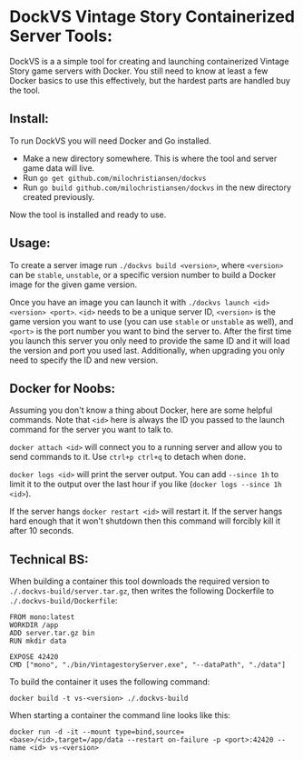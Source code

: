 
DockVS Vintage Story Containerized Server Tools:
=======================================================================================================================

DockVS is a a simple tool for creating and launching containerized Vintage Story game servers with Docker. You still
need to know at least a few Docker basics to use this effectively, but the hardest parts are handled buy the tool.

Install:
-----------------------------------------------------------------------------------------------------------------------

To run DockVS you will need Docker and Go installed. 

* Make a new directory somewhere. This is where the tool and server game data will live.
* Run `go get github.com/milochristiansen/dockvs`
* Run `go build github.com/milochristiansen/dockvs` in the new directory created previously.

Now the tool is installed and ready to use.

Usage:
-----------------------------------------------------------------------------------------------------------------------

To create a server image run `./dockvs build <version>`, where `<version>` can be `stable`, `unstable`, or a specific
version number to build a Docker image for the given game version.

Once you have an image you can launch it with `./dockvs launch <id> <version> <port>`. `<id>` needs to be a unique
server ID, `<version>` is the game version you want to use (you can use `stable` or `unstable` as well), and `<port>`
is the port number you want to bind the server to. After the first time you launch this server you only need to provide
the same ID and it will load the version and port you used last. Additionally, when upgrading you only need to specify
the ID and new version.

Docker for Noobs:
-----------------------------------------------------------------------------------------------------------------------

Assuming you don't know a thing about Docker, here are some helpful commands. Note that `<id>` here is always the ID
you passed to the launch command for the server you want to talk to.

`docker attach <id>` will connect you to a running server and allow you to send commands to it. Use `ctrl+p ctrl+q` to
detach when done.

`docker logs <id>` will print the server output. You can add `--since 1h` to limit it to the output over the last hour
if you like (`docker logs --since 1h <id>`).

If the server hangs `docker restart <id>` will restart it. If the server hangs hard enough that it won't shutdown then
this command will forcibly kill it after 10 seconds.


Technical BS:
-----------------------------------------------------------------------------------------------------------------------

When building a container this tool downloads the required version to `./.dockvs-build/server.tar.gz`, then writes the
following Dockerfile to `./.dockvs-build/Dockerfile`:

	FROM mono:latest
	WORKDIR /app
	ADD server.tar.gz bin
	RUN mkdir data

	EXPOSE 42420
	CMD ["mono", "./bin/VintagestoryServer.exe", "--dataPath", "./data"]

To build the container it uses the following command:

	docker build -t vs-<version> ./.dockvs-build

When starting a container the command line looks like this:

	docker run -d -it --mount type=bind,source=<base>/<id>,target=/app/data --restart on-failure -p <port>:42420 --name <id> vs-<version>
